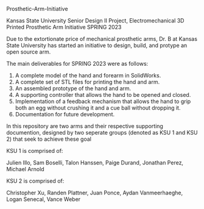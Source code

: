 Prosthetic-Arm-Initiative

Kansas State University Senior Design II Project, Electromechanical 3D Printed Prosthetic Arm Initiative SPRING 2023

Due to the extortionate price of mechanical prosthetic arms, Dr. B at Kansas State University has started an initiative to design, build, and protype an open source arm.

The main deliverables for SPRING 2023 were as follows:

1. A complete model of the hand and forearm in SolidWorks.  
2. A complete set of STL files for printing the hand and arm.
3. An assembled prototype of the hand and arm.
4. A supporting controller that allows the hand to be opened and closed.  
5. Implementation of a feedback mechanism that allows the hand to grip both an egg without crushing it and a cue ball without dropping it.
6. Documentation for future development.



In this repository are two arms and their respective supporting documention, designed by two seperate groups (denoted as KSU 1 and KSU 2) that seek to achieve these goal

KSU 1 is comprised of:

Julien Illo, Sam Boselli, Talon Hanssen, Paige Durand, Jonathan Perez, Michael Arnold 

KSU 2 is comprised of:

Christopher Xu, Randen Plattner, Juan Ponce, Aydan Vanmeerhaeghe, Logan Senecal, Vance Weber 
